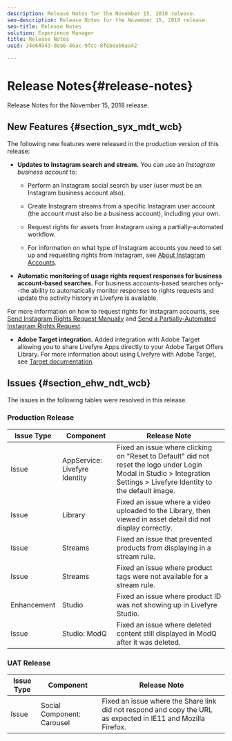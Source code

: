 ```yaml
---
description: Release Notes for the November 15, 2018 release.
seo-description: Release Notes for the November 15, 2018 release.
seo-title: Release Notes
solution: Experience Manager
title: Release Notes
uuid: 34e64943-dea6-46ac-9fcc-8febeab6aa42

---
```


# Release Notes{#release-notes}

Release Notes for the November 15, 2018 release.

## New Features {#section_syx_mdt_wcb}

The following new features were released in the production version of this release:

* **Updates to Instagram search and stream.** You can use an *Instagram business account* to:

  * Perform an Instagram social search by user (user must be an Instagram business account also).

  * Create Instagram streams from a specific Instagram user account (the account must also be a business account), including your own.

  * Request rights for assets from Instagram using a partially-automated workflow.

  * For information on what type of Instagram accounts you need to set up and requesting rights from Instagram, see [About Instagram Accounts](/help/using/c-users-creating-accounts-with-studio-access/t-configure-social-accout-instagram/c-about-instagram-accounts.md).

* **Automatic monitoring of usage rights request responses for business account-based searches.** For business accounts-based searches only--the ability to automatically monitor responses to rights requests and update the activity history in Livefyre is available.

For more information on how to request rights for Instagram accounts, see [Send Instagram Rights Request Manually](/help/using/c-how-requesting-rights-works/c-send-instagram-manual-rights-request.md) and [Send a Partially-Automated Instagram Rights Request](/help/using/c-how-requesting-rights-works/c-send-an-instagram-rights-request-from-the-library.md).

* **Adobe Target integration.** Added integration with Adobe Target allowing you to share Livefyre Apps directly to your Adobe Target Offers Library. For more information about using Livefyre with Adobe Target, see [Target documentation](https://marketing.adobe.com/resources/help/en_US/livefyre/livefyre-target.html).

## Issues {#section_ehw_ndt_wcb}

The issues in the following tables were resolved in this release.

### Production Release

|Issue Type|Component|Release Note|
|--- |--- |--- |
|Issue|AppService: Livefyre Identity|	Fixed an issue where clicking on "Reset to Default" did not reset the logo under Login Modal in Studio > Integration Settings > Livefyre Identity to the default image.|
|Issue|Library|Fixed an issue where a video uploaded to the Library, then viewed in asset detail did not display correctly.|
|Issue|Streams|Fixed an issue that prevented products from displaying in a stream rule.
|Issue|Streams|Fixed an issue where product tags were not available for a stream rule.|
|Enhancement|Studio|Fixed an issue where product ID was not showing up in Livefyre Studio.|
|Issue|Studio: ModQ|Fixed an issue where deleted content still displayed in ModQ after it was deleted.|

### UAT Release

|  **Issue Type** | **Component** | **Release Note** |
|---|---|---|
| Issue | Social Component: Carousel | Fixed an issue where the Share link did not respond and copy the URL as expected in IE11 and Mozilla Firefox.|